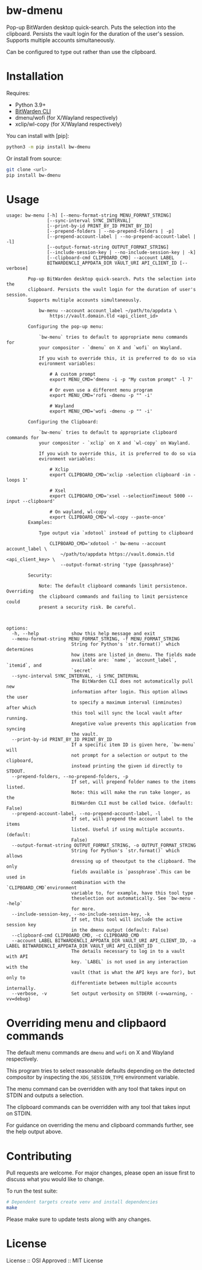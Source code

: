 bw-dmenu
===========

Pop-up BitWarden desktop quick-search. Puts the selection into the clipboard. Persists the vault login for the duration of the user's session. Supports multiple accounts simultaneously.

Can be configured to type out rather than use the clipboard.


# Installation

Requires:

* Python 3.9+
* [BitWarden CLI]
* dmenu/wofi (for X/Wayland respectively)
* xclip/wl-copy (for X/Wayland respectively)

You can install with [pip]:

```sh
python3 -m pip install bw-dmenu
```

Or install from source:

```sh
git clone <url>
pip install bw-dmenu
```

# Usage

```
usage: bw-menu [-h] [--menu-format-string MENU_FORMAT_STRING]
               [--sync-interval SYNC_INTERVAL]
               [--print-by-id PRINT_BY_ID PRINT_BY_ID]
               [--prepend-folders | --no-prepend-folders | -p]
               [--prepend-account-label | --no-prepend-account-label | -l]
               [--output-format-string OUTPUT_FORMAT_STRING]
               [--include-session-key | --no-include-session-key | -k]
               [--clipboard-cmd CLIPBOARD_CMD] --account LABEL
               BITWARDENCLI_APPDATA_DIR VAULT_URI API_CLIENT_ID [--verbose]

        Pop-up BitWarden desktop quick-search. Puts the selection into the
        clipboard. Persists the vault login for the duration of user's session.
        Supports multiple accounts simultaneously.

            bw-menu --account account_label ~/path/to/appdata \
                https://vault.domain.tld <api_client_id>

        Configuring the pop-up menu:

            `bw-menu` tries to default to appropriate menu commands for
            your compositor - `dmenu` on X and `wofi` on Wayland.

            If you wish to override this, it is preferred to do so via
            evironment variables:

                # A custom prompt
                export MENU_CMD='dmenu -i -p "My custom prompt" -l 7'

                # Or even use a different menu program
                export MENU_CMD='rofi -dmenu -p "" -i'

                # Wayland
                export MENU_CMD='wofi -dmenu -p "" -i'

        Configuring the Clipboard:

            `bw-menu` tries to default to appropriate clipboard commands for
            your compositor - `xclip` on X and `wl-copy` on Wayland.

            If you wish to override this, it is preferred to do so via
            evironment variables:

                # Xclip
                export CLIPBOARD_CMD='xclip -selection clipboard -in -loops 1'

                # Xsel
                export CLIPBOARD_CMD='xsel --selectionTimeout 5000 --input --clipboard'

                # On wayland, wl-copy
                export CLIPBOARD_CMD='wl-copy --paste-once'
        Examples:

            Type output via `xdotool` instead of putting to clipboard

                CLIPBOARD_CMD='xdotool -' bw-menu --account account_label \
                    ~/path/to/appdata https://vault.domain.tld <api_client_key> \
                    --output-format-string 'type {passphrase}'

        Security:

            Note: The default clipboard commands limit persistence. Overriding
            the clipboard commands and failing to limit persistence could
            present a security risk. Be careful.



options:
  -h, --help            show this help message and exit
  --menu-format-string MENU_FORMAT_STRING, -f MENU_FORMAT_STRING
                        String for Python's `str.format()` which determines
                        how items are listed in dmenu. The fields made
                        available are: `name`, `account_label`, `itemid`, and
                        `secret`
  --sync-interval SYNC_INTERVAL, -i SYNC_INTERVAL
                        The BitWarden CLI does not automatically pull new
                        information after login. This option allows the user
                        to specify a maximum interval (inminutes) after which
                        this tool will sync the local vault after running.
                        Anegative value prevents this application from syncing
                        the vault.
  --print-by-id PRINT_BY_ID PRINT_BY_ID
                        If a specific item ID is given here, `bw-menu` will
                        not prompt for a selection or output to the clipboard,
                        instead printing the given id directly to STDOUT.
  --prepend-folders, --no-prepend-folders, -p
                        If set, will prepend folder names to the items listed.
                        Note: this will make the run take longer, as the
                        BitWarden CLI must be called twice. (default: False)
  --prepend-account-label, --no-prepend-account-label, -l
                        If set, will prepend the account label to the items
                        listed. Useful if using multiple accounts. (default:
                        False)
  --output-format-string OUTPUT_FORMAT_STRING, -o OUTPUT_FORMAT_STRING
                        String for Python's `str.format()` which allows
                        dressing up of theoutput to the clipboard. The only
                        fields available is `passphrase`.This can be used in
                        combination with the `CLIPBOARD_CMD`environment
                        variable to, for example, have this tool type
                        theselection out automatically. See `bw-menu --help`
                        for more.
  --include-session-key, --no-include-session-key, -k
                        If set, this tool will include the active session key
                        in the dmenu output (default: False)
  --clipboard-cmd CLIPBOARD_CMD, -c CLIPBOARD_CMD
  --account LABEL BITWARDENCLI_APPDATA_DIR VAULT_URI API_CLIENT_ID, -a LABEL BITWARDENCLI_APPDATA_DIR VAULT_URI API_CLIENT_ID
                        The details necessary to log in to a vault with API
                        key. `LABEL` is not used in any interaction with the
                        vault (that is what the API keys are for), but only to
                        differentiate between multiple accounts internally.
  --verbose, -v         Set output verbosity on STDERR (-v=warning, -vv=debug)
```

# Overriding menu and clipbaord commands

The default menu commands are `dmenu` and `wofi` on X and Wayland respectively.

This program tries to select reasonable defaults depending on the detected compositor by inspecting the `XDG_SESSION_TYPE` environment variable.

The menu command can be overridden with any tool that takes input on STDIN and outputs a selection.

The clipboard commands can be overridden with any tool that takes input on STDIN.

For guidance on overriding the menu and clipboard commands further, see the help output above.

# Contributing

Pull requests are welcome. For major changes, please open an issue first to discuss what you would like to change.

To run the test suite:

```bash
# Dependent targets create venv and install dependencies
make
```

Please make sure to update tests along with any changes.

# License

License :: OSI Approved :: MIT License



[BitWarden CLI]: https://bitwarden.com/help/cli/#download-and-install
